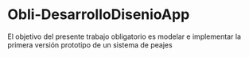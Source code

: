 # Obli-DesarrolloDisenioApp
El objetivo del presente trabajo obligatorio es modelar e implementar la  primera versión prototipo de un sistema de peajes
